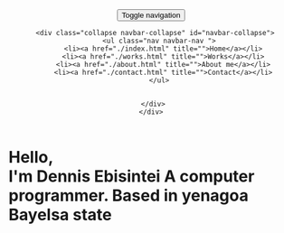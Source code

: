 
<!DOCTYPE html>
<html lang="en">

<head>
  <meta charset="UTF-8">
  <meta content="IE=edge" http-equiv="X-UA-Compatible">
  <meta content="width=device-width,initial-scale=1" name="viewport">
  <meta content="description" name="description">
  <meta name="google" content="notranslate" />
  <meta content="Mashup templates have been developped by Orson.io team" name="author">

  <!-- Disable tap highlight on IE -->
  <meta name="msapplication-tap-highlight" content="no">
  
  <link rel="apple-touch-icon" sizes="180x180" href="./static/assets/apple-icon-180x180.png">
  <link href="./static/assets/favicon.ico" rel="icon">

  <title>Home</title>  

<link href="./static/main.3f6952e4.css" rel="stylesheet"></head>

<body class="minimal">
<div id="site-border-left"></div>
<div id="site-border-right"></div>
<div id="site-border-top"></div>
<div id="site-border-bottom"></div>
<!-- Add your content of header -->
<header>
  <nav class="navbar  navbar-fixed-top navbar-inverse">
    <div class="container">
        <button type="button" class="navbar-toggle collapsed" data-toggle="collapse" data-target="#navbar-collapse" aria-expanded="false">
          <span class="sr-only">Toggle navigation</span>
          <span class="icon-bar"></span>
          <span class="icon-bar"></span>
          <span class="icon-bar"></span>
        </button>

      <div class="collapse navbar-collapse" id="navbar-collapse">
        <ul class="nav navbar-nav ">
          <li><a href="./index.html" title="">Home</a></li>
          <li><a href="./works.html" title="">Works</a></li>
          <li><a href="./about.html" title="">About me</a></li>
          <li><a href="./contact.html" title="">Contact</a></li>
        </ul>


      </div> 
    </div>
  </nav>
</header>
<!-- Add your site or app content here -->
  <div class="hero-full-container background-image-container white-text-container" style="background-image: url('./static/assets/images/space.jpg')">
    <div class="container">
      <div class="row">
        <div class="col-xs-12">
          <div class="hero-full-wrapper">
            <div class="text-content">
              <h1>Hello,<br>
                <span id="typed-strings">
                  <span>I'm Dennis Ebisintei</span>
                  <span>A computer programmer.</span>
                  <span>Based in yenagoa Bayelsa state</span>
                </span>
                <span id="typed"></span>
              </h1>
            </div>
          </div>
        </div>
      </div>
    </div>
  </div>

<script>
  document.addEventListener("DOMContentLoaded", function (event) {
     type();
     movingBackgroundImage();
  });
</script>


<script type="text/javascript" src="./static/main.70a66962.js"></script></body>

</html>
